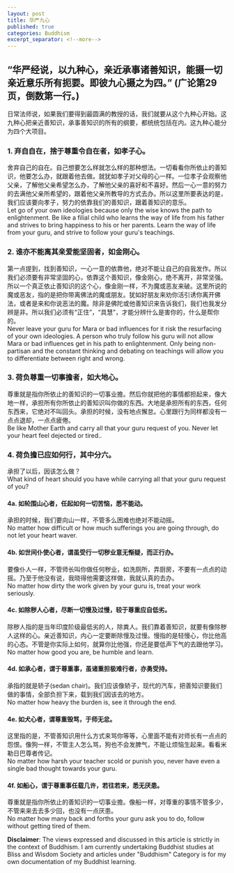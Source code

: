 ```yaml
---
layout: post
title: 华严九心
published: true
categories: Buddhism
excerpt_separator: <!--more-->
--- 
```


## “华严经说，以九种心，亲近承事诸善知识，能摄一切亲近意乐所有扼要。即彼九心摄之为四。” (广论第29页，倒数第一行。)
<!--more-->

日常法师说，如果我们要得到最圆满的教授的话，我们就要从这个九种心开始。这九种心把亲近善知识，承事善知识的所有的纲要，都统统包括在内。这九种心能分为四个大项目。

### 1. 弃自自在，捨于尊重令自在者，如孝子心。 
舍弃自己的自在。自己想要怎么样就怎么样的那种想法。一切看看你所依止的善知识，他要怎么办，就跟着他去做。就犹如孝子对父母的心一样。一位孝子会观察他父亲，了解他父亲希望怎么办，了解他父亲的喜好和不喜好。然后一心一意的努力的去满他父亲所希望的，跟着他父亲所教导的方式去办。所以这里所要表达的是，我们应该要向孝子，努力的依靠我们的善知识，跟着善知识的意乐。  
Let go of your own ideologies because only the wise knows the path to enlightenment. Be like a filial child who learns the way of life from his father and strives to bring happiness to his or her parents. Learn the way of life from your guru, and strive to follow your guru's teachings.

### 2. 谁亦不能离其亲爱能坚固者，如金刚心。
第一点提到，找到善知识，一心一意的依靠他，绝对不能让自己的自我发作。所以我们必须要有非常坚固的心，依靠这个善知识，像金刚心，绝不离开，非常坚强。所以一个真正依止善知识的这个心，像金刚一样，不为魔或恶友来破。这里所说的魔或恶友，指的是把你带离佛法的魔或朋友。犹如好朋友来劝你活引诱你离开佛法，或者是来和你说恶法的魔。除非是佛陀或他善知识来告诉我们，我们也我发分辨是非。所以我们必须有“正住”，“具慧”，才能分辨什么是害你的，什么是帮你的。  
Never leave your guru for Mara or bad influences for it risk the resurfacing of your own ideologies. A person who truly follow his guru will not allow Mara or bad influences get in his path to enlightenment. Only being non-partisan and the constant thinking and debating on teachings will allow you to differentiate between right and wrong. 

### 3. 荷负尊重一切事擔者，如大地心。
尊重就是指你所依止的善知识的一切事业擔。然后你就把他的事情都担起来，像大地一样，承担所有你所依止的善知识叫你做的东西。大地是承担所有的东西，任何东西来，它绝对不叫回头。承担的时候，没有地点懈怠。心里跟行为同样都没有一点点退却，一点点疲倦。  
Be like Mother Earth and carry all that your guru request of you. Never let your heart feel dejected or tired..

### 4. 荷负擔已应如何行，其中分六。
承担了以后，因该怎么做？  
What kind of heart should you have while carrying all that your guru request of you?

#### 4a. 如轮围山心者，任起如何一切苦恼，悉不能动。
承担的时候，我们要向山一样，不管多么困难也绝对不能动摇。  
No matter how difficult or how much sufferings you are going through, do not let your heart waver.

#### 4b. 如世间仆使心者，谓虽受行一切秽业意无惭疑，而正行办。
要像仆人一样，不管师长叫你做任何秽业，如洗厕所，弄厨房，不要有一点点的动摇。乃至于他没有说，我晓得他需要这样做，我就认真的去办。  
No matter how dirty the work given by your guru is, treat your work seriously.

#### 4c. 如除秽人心者，尽断一切慢及过慢，较于尊重应自低劣。
除秽人指的是当年印度阶级最低劣的人，除粪人。我们靠着善知识，就要有像除秽人这样的心。亲近善知识，内心一定要断除慢及过慢。慢指的是轻慢心，你比他高的心态。不管是你实际上如何，就算你比他强，你还是要低声下气的去跟他学习。  
No matter how good you are, be humble and learn.

#### 4d. 如承心者，谓于尊重事，虽诸重担极难行者，亦勇受持。
承指的就是轿子(sedan chair)。我们应该像轿子，现代的汽车，把善知识要我们做的事情，全部负担下来，载到我们因该去的地方。  
No matter how heavy the burden is, see it through the end.

#### 4e. 如犬心者，谓尊重毁骂，于师无忿。
这里指的是，不管善知识用什么方式来骂你等等，心里面不能有对师长有一点点的怨恨。像狗一样，不管主人怎么骂，狗也不会发脾气，不能让烦恼生起来。看看米勒日巴尊者传记。  
No matter how harsh your teacher scold or punish you, never have even a single bad thought towards your guru.

#### 4f. 如船心，谓于尊重事任载几许，若往若来，悉无厌患。
尊重就是指你所依止的善知识的一切事业擔。像船一样，对尊重的事情不管多少，不管来来去去多少回，也没有一点厌患。  
No matter how many back and forths your guru ask you to do, follow without getting tired of them.


**Disclaimer**: The views expressed and discussed in this article is strictly in the context of Buddhism. I am currently undertaking Buddhist studies at Bliss and Wisdom Society and articles under "Buddhism" Category is for my own documentation of my Buddhist learning.  
